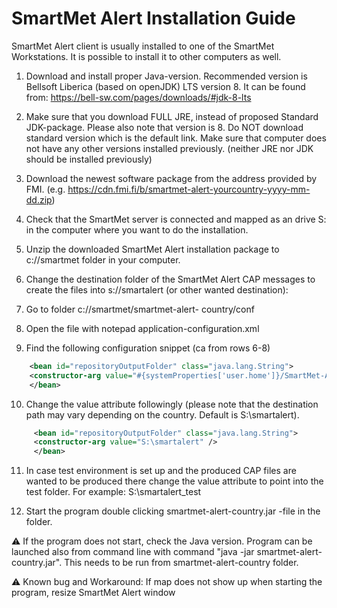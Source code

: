 # SmartMet Alert Installation Guide 

SmartMet Alert client is usually installed to one of the SmartMet Workstations. It is possible to 
install it to other computers as well.  

1. Download and install proper Java-version.  Recommended version is Bellsoft Liberica 
(based on openJDK) LTS version 8. It can be found from: https://bell-sw.com/pages/downloads/#jdk-8-lts

2. Make sure that you download FULL JRE, instead of proposed Standard JDK-package. 
Please also note that version is 8. Do NOT download standard version which is the default link. Make sure that computer does not have any other versions installed previously. (neither JRE nor JDK should be installed previously)

3. Download the newest software package from the address provided by FMI. (e.g. 
https://cdn.fmi.fi/b/smartmet-alert-yourcountry-yyyy-mm-dd.zip) 

4. Check that the SmartMet server is connected and mapped as an drive S: in the computer 
where you want to do the installation.  

5. Unzip the downloaded SmartMet Alert installation package to c://smartmet folder in 
your computer. 

6. Change the destination folder of the SmartMet Alert CAP messages to create the files 
into s://smartalert (or other wanted destination):

7. Go to folder c://smartmet/smartmet-alert-
country/conf  
8. Open the file with notepad application-configuration.xml 
9. Find the following configuration snippet (ca from rows 6-8)
```xml
    <bean id="repositoryOutputFolder" class="java.lang.String"> 
    <constructor-arg value="#{systemProperties['user.home']}/SmartMet-Alert-Country" /> 
    </bean>
```

10. Change the value attribute followingly (please note that the destination path may vary depending on the country. Default is S:\smartalert).
```xml
     <bean id="repositoryOutputFolder" class="java.lang.String"> 
     <constructor-arg value="S:\smartalert" /> 
     </bean>
```
 
11. In case test environment is set up and the produced CAP files are wanted to be 
produced there change the value attribute to point into the test folder. For 
example: S:\smartalert_test 

12. Start the program double clicking smartmet-alert-country.jar -file in the folder.  

⚠️ If the program does not start, check the Java version. Program can be launched 
also from command line with command "java -jar smartmet-alert-country.jar". This needs to be run from smartmet-alert-country folder.  

⚠️ Known bug and Workaround: If map does not show up when starting the 
program, resize SmartMet Alert window
